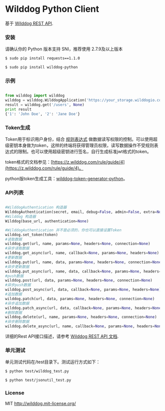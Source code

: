 # Wilddog Python Client

基于 [Wilddog REST API](https://z.wilddog.com/rest/quickstart).

### 安装

请确认你的 Python 版本支持 SNI，推荐使用 2.7.9及以上版本

```bash
$ sudo pip install requests==1.1.0
```

```bash
$ sudo pip install wilddog-python
```
### 示例
```python

from wilddog import wilddog
wilddog = wilddog.WilddogApplication('https://your_storage.wilddogio.com', None)
result = wilddog.get('/users', None)
print result
{'1': 'John Doe', '2': 'Jane Doe'}
```

### Token生成
Token用于标识用户身份，结合 [规则表达式](https://z.wilddog.com/rule/quickstart) 做数据读写权限的控制。可以使用超级密钥本身做为token，这样的终端将获得管理员权限，读写数据操作不受规则表达式的限制。也可以使用超级密钥进行签名，自行生成标准jwt格式的token。

token格式的文档参见：[https://z.wilddog.com/rule/guide/4](https://z.wilddog.com/rule/guide/4)。

python版token生成工具：[wilddog-token-generator-python](https://github.com/WildDogTeam/wilddog-token-generator-python)。


### API列表
```python

#WilddogAuthentication 构造器
WilddogAuthentication(secret, email, debug=False, admin=False, extra=None)
#Wilddog 构造器
Wilddog(base_url, authentication=None)

#WilddogAuthentication 并不是必须的，你也可以直接设置Token
wilddog.set_token(token)
#读取数据
wilddog.get(url, name, params=None, headers=None, connection=None)                
#异步读取数据
wilddog.get_async(url, name, callback=None, params=None, headers=None)        
#更新数据
wilddog.put(url, name, data, params=None, headers=None, connection=None)     
#异步更新数据
wilddog.put_async(url, name, data, callback=None, params=None, headers=None) 
#push数据
wilddog.post(url, data, params=None, headers=None, connection=None)
#异步push数据
wilddog.post_async(url, data, callback=None, params=None, headers=None)
#追加数据
wilddog.patch(url, data, params=None, headers=None, connection=None)
#异步追加数据
wilddog.patch_async(url, data, callback=None, params=None, headers=None):
#删除数据
wilddog.delete(url, name, params=None, headers=None, connection=None)
#异步删除数据
wilddog.delete_async(url, name, callback=None, params=None, headers=None)

```

详细的Rest API接口描述，请参考 [Wilddog REST API 文档](https://z.wilddog.com/rest/quickstart).


### 单元测试
单元测试代码在/test目录下。测试运行方式如下：

```bash
$ python test/wilddog_test.py
```

```bash
$ python test/jsonutil_test.py
```

### License
MIT
http://wilddog.mit-license.org/